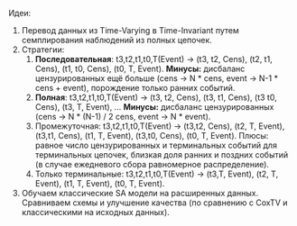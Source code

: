 Идеи:

1. Перевод данных из Time-Varying в Time-Invariant путем семплирования наблюдений из полных цепочек.
1. Стратегии:
   1. **Последовательная**: t3,t2,t1,t0,T(Event) -> (t3, t2, Cens), (t2, t1, Cens), (t1, t0, Cens), (t0, T, Event).
      **Минусы:** дисбаланс цензурированных ещё больше (cens -> N * cens, event -> N-1 * cens + event), порождение только ранних событий.
   1. **Полная**: t3,t2,t1,t0,T(Event) -> (t3, t2, Cens), (t3, t1, Cens), (t3 t0, Cens), (t3, T, Event), ...
      **Минусы:** дисбаланс цензурированных (cens -> N * (N-1) / 2 cens, event -> N * event).
   1. Промежуточная: t3,t2,t1,t0,T(Event) -> (t3,t2, Cens), (t2, T, Event), (t3,t1, Cens), (t1, T, Event), (t3,t0, Cens), (t0, T, Event).
      Плюсы: равное число цензурированных и терминальных событий для терминальных цепочек, близкая доля ранних и поздних событий (в случае ежедневого сбора равномерное распределение).
   1. Только терминальные: t3,t2,t1,t0,T(Event) -> (t3,T, Event), (t2, T, Event), (t1, T, Event), (t0, T, Event).
1. Обучаем классические SA модели на расширенных данных. Сравниваем схемы и улучшение качества (по сравнению с CoxTV и классическими на исходных данных).
